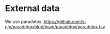 # External data

We use paradetox, https://github.com/s-nlp/paradetox/blob/main/paradetox/paradetox.tsv